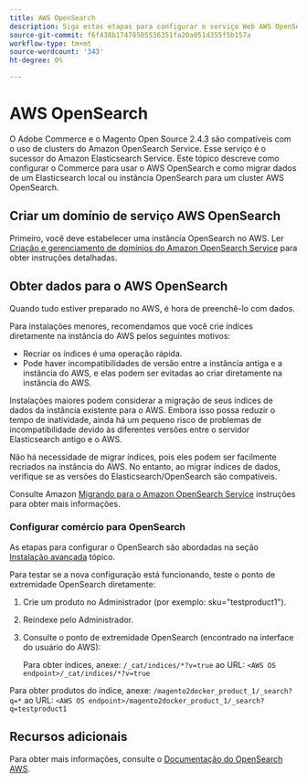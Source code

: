 ```yaml
---
title: AWS OpenSearch
description: Siga estas etapas para configurar o serviço Web AWS OpenSearch para instalações locais do Adobe Commerce e do Magento Open Source.
source-git-commit: f6f438b17478505536351fa20a051d355f5b157a
workflow-type: tm+mt
source-wordcount: '343'
ht-degree: 0%

---
```



# AWS OpenSearch

O Adobe Commerce e o Magento Open Source 2.4.3 são compatíveis com o uso de clusters do Amazon OpenSearch Service. Esse serviço é o sucessor do Amazon Elasticsearch Service. Este tópico descreve como configurar o Commerce para usar o AWS OpenSearch e como migrar dados de um Elasticsearch local ou instância OpenSearch para um cluster AWS OpenSearch.

## Criar um domínio de serviço AWS OpenSearch

Primeiro, você deve estabelecer uma instância OpenSearch no AWS.
Ler [Criação e gerenciamento de domínios do Amazon OpenSearch Service](https://docs.aws.amazon.com/opensearch-service/latest/developerguide/createupdatedomains.html) para obter instruções detalhadas.

## Obter dados para o AWS OpenSearch

Quando tudo estiver preparado no AWS, é hora de preenchê-lo com dados.

Para instalações menores, recomendamos que você crie índices diretamente na instância do AWS pelos seguintes motivos:

* Recriar os índices é uma operação rápida.
* Pode haver incompatibilidades de versão entre a instância antiga e a instância do AWS, e elas podem ser evitadas ao criar diretamente na instância do AWS.

Instalações maiores podem considerar a migração de seus índices de dados da instância existente para o AWS. Embora isso possa reduzir o tempo de inatividade, ainda há um pequeno risco de problemas de incompatibilidade devido às diferentes versões entre o servidor Elasticsearch antigo e o AWS.

Não há necessidade de migrar índices, pois eles podem ser facilmente recriados na instância do AWS.
No entanto, ao migrar índices de dados, verifique se as versões do Elasticsearch/OpenSearch são compatíveis.

Consulte Amazon [Migrando para o Amazon OpenSearch Service](https://docs.aws.amazon.com/opensearch-service/latest/developerguide/migration.html) instruções para obter mais informações.

### Configurar comércio para OpenSearch

As etapas para configurar o OpenSearch são abordadas na seção [Instalação avançada](../../advanced.md) tópico.

Para testar se a nova configuração está funcionando, teste o ponto de extremidade OpenSearch diretamente:

1. Crie um produto no Administrador (por exemplo: sku=&quot;testproduct1&quot;).
1. Reindexe pelo Administrador.
1. Consulte o ponto de extremidade OpenSearch (encontrado na interface do usuário do AWS):

   Para obter índices, anexe: `/_cat/indices/*?v=true` ao URL:
   `<AWS OS endpoint>/_cat/indices/*?v=true`

Para obter produtos do índice, anexe: `/magento2docker_product_1/_search?q=*` ao URL:
`<AWS OS endpoint>/magento2docker_product_1/_search?q=testproduct1`

## Recursos adicionais

Para obter mais informações, consulte o [Documentação do OpenSearch AWS](https://docs.aws.amazon.com/opensearch-service/index.html).
